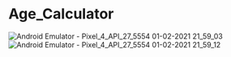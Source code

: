 # Age_Calculator

![Android Emulator - Pixel_4_API_27_5554 01-02-2021 21_59_03](https://user-images.githubusercontent.com/76491642/106488787-143b2280-64da-11eb-99e9-2c5a9e14750b.png)     ![Android Emulator - Pixel_4_API_27_5554 01-02-2021 21_59_12](https://user-images.githubusercontent.com/76491642/106488820-1d2bf400-64da-11eb-8708-44aa0264ece4.png)
